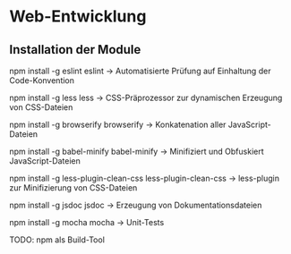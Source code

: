 # Web-Entwicklung

Installation der Module
-----------------------

npm install -g eslint
eslint -> Automatisierte Prüfung auf Einhaltung der Code-Konvention

npm install -g less
less -> CSS-Präprozessor zur dynamischen Erzeugung von CSS-Dateien

npm install -g browserify
browserify -> Konkatenation aller JavaScript-Dateien

npm install -g babel-minify
babel-minify -> Minifiziert und Obfuskiert JavaScript-Dateien

npm install -g less-plugin-clean-css
less-plugin-clean-css -> less-plugin zur Minifizierung von CSS-Dateien

npm install -g jsdoc
jsdoc -> Erzeugung von Dokumentationsdateien

npm install -g mocha
mocha -> Unit-Tests

TODO: npm als Build-Tool
